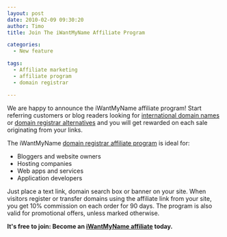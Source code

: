 ```yaml
---
layout: post
date: 2010-02-09 09:30:20
author: Timo
title: Join The iWantMyName Affiliate Program

categories:
  - New feature

tags:
  - Affiliate marketing
  - affiliate program
  - domain registrar

---
```


We are happy to announce the iWantMyName affiliate program! Start referring customers or blog readers looking for [international domain names](https://iwantmyname.com/domains) or [domain registrar alternatives](https://iwantmyname.com/blog/best-domain-registrar-alternative-2010.htm) and you will get rewarded on each sale originating from your links. 

The iWantMyName [domain registrar affiliate program](https://iwantmyname.com/affiliate) is ideal for:

*   Bloggers and website owners
*   Hosting companies
*   Web apps and services
*   Application developers

Just place a text link, domain search box or banner on your site. When visitors register or transfer domains using the affiliate link from your site, you get 10% commission on each order for 90 days. The program is also valid for promotional offers, unless marked otherwise.

**It's free to join: Become an [iWantMyName affiliate](https://iwantmyname.com/affiliate) today.**
